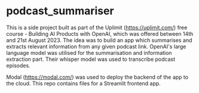 # podcast_summariser

This is a side project built as part of the Uplimit (https://uplimit.com/) free course - Building AI Products with OpenAI, which was offered between 14th and 21st August 2023. The idea was to build an app which summarises and extracts relevant information from any given podcast link. OpenAI's large language model was utilised for the summarisation and information extraction part. Their whisper model was used to transcribe podcast episodes.

Modal (https://modal.com/) was used to deploy the backend of the app to the cloud. This repo contains files for a Streamlit frontend app.
